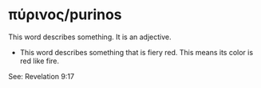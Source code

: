 # πύρινος/purinos
This word describes something. It is an adjective.
* This word describes something that is fiery red. This means its color is red like fire.

See: Revelation 9:17

